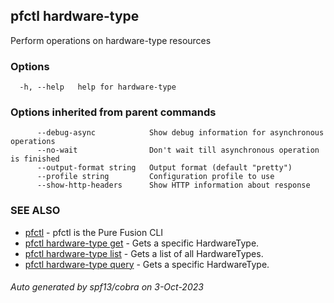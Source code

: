 ## pfctl hardware-type

Perform operations on hardware-type resources

### Options

```
  -h, --help   help for hardware-type
```

### Options inherited from parent commands

```
      --debug-async            Show debug information for asynchronous operations
      --no-wait                Don't wait till asynchronous operation is finished
      --output-format string   Output format (default "pretty")
      --profile string         Configuration profile to use
      --show-http-headers      Show HTTP information about response
```

### SEE ALSO

* [pfctl](pfctl.md)	 - pfctl is the Pure Fusion CLI
* [pfctl hardware-type get](pfctl_hardware-type_get.md)	 - Gets a specific HardwareType.
* [pfctl hardware-type list](pfctl_hardware-type_list.md)	 - Gets a list of all HardwareTypes.
* [pfctl hardware-type query](pfctl_hardware-type_query.md)	 - Gets a specific HardwareType.

###### Auto generated by spf13/cobra on 3-Oct-2023
